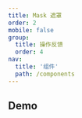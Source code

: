 ```yaml
---
title: Mask 遮罩
order: 2
mobile: false
group:
  title: 操作反馈
  order: 4
nav:
  title: '组件'
  path: /components
---
```


## Demo

<code src="../../demo/Mask/index.jsx"></code>

<API src="./index.tsx"></API>
